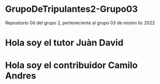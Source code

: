 # GrupoDeTripulantes2-Grupo03
Repositorio Git del grupo 2, perteneciente al grupo 03 de misión tic 2022
# Hola soy el tutor Juàn David
# Hola soy el contribuidor Camilo Andres
